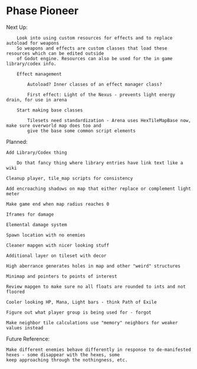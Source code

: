 # Phase Pioneer

Next Up:
	
		Look into using custom resources for effects and to replace autoload for weapons
		So weapons and effects are custom classes that load these resources which can be edited outside
		of Godot engine. Resources can also be used for the in game library/codex info.
	
		Effect management
		
			Autoload? Inner classes of an effect manager class?
			
			First effect: Light of the Nexus - prevents light energy drain, for use in arena
	
		Start making base classes
	
			Tilesets need standardization - Arena uses HexTileMapBase now, make sure overworld map does too and
			give the base some common script elements

Planned:
	
	Add Library/Codex thing
	
		Do that fancy thing where library entries have link text like a wiki
	
	Cleanup player, tile_map scripts for consistency
	
	Add encroaching shadows on map that either replace or complement light meter
	
	Make game end when map radius reaches 0
	
	Iframes for damage
	
	Elemental damage system
	
	Spawn location with no enemies
	
	Cleaner mapgen with nicer looking stuff
	
	Additional layer on tileset with decor
	
	High aberrance generates holes in map and other "weird" structures
	
	Minimap and pointers to points of interest
	
	Review mapgen to make sure no all floats are rounded to ints and not floored
	
	Cooler looking HP, Mana, Light bars - think Path of Exile
	
	Figure out what player group is being used for - forgot
	
	Make neighbor tile calculations use "memory" neighbors for weaker values instead

Future Reference:
	
	Make different enemies behave differently in response to de-manifested hexes - some disappear with the hexes, some
	keep approaching through the nothingness, etc.
